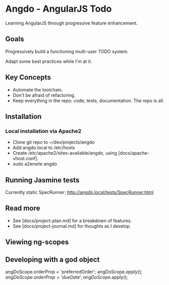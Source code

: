 # Angdo - AngularJS Todo

Learning AngularJS through progressive feature enhancement.

## Goals

Progressively build a functioning multi-user TODO system.

Adapt some best practices while I'm at it.

## Key Concepts

* Automate the toolchain.
* Don't be afraid of refactoring.
* Keep everything in the repo: code, tests, documentation. The repo is all.

## Installation

### Local installation via Apache2

* Clone git repo to ~/dev/projects/angdo
* Add angdo.local to /etc/hosts
* Create /etc/apache2/sites-available/angdo, using [docs/apache-vhost.conf].
* sudo a2ensite angdo

## Running Jasmine tests

Currently static SpecRunner: http://angdo.local/tests/SpecRunner.html

## Read more

* See [docs/project-plan.md] for a breakdown of features.
* See [docs/project-journal.md] for thoughts as I develop.

## Viewing ng-scopes

<style>
    .ng-scope { border: 1px solid red; }
</style>

## Developing with a god object

angDoScope.orderProp = 'preferredOrder'; angDoScope.$apply();
angDoScope.orderProp = 'dueDate'; angDoScope.$apply();
